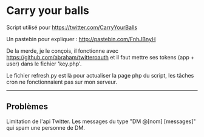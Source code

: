 # Carry your balls

Script utilisé pour https://twitter.com/CarryYourBalls

Un pastebin pour expliquer : http://pastebin.com/FnhJBnyH

De la merde, je le conçois, il fonctionne avec https://github.com/abraham/twitteroauth et il faut mettre ses tokens (app + user) dans le fichier 'key.php'.

Le fichier refresh.py est là pour actualiser la page php du script, les tâches cron ne fonctionnaient pas sur mon serveur.
- - -

## Problèmes
Limitation de l'api Twitter. Les messages du type "DM @[nom] [messages]" qui spam une personne de DM.
